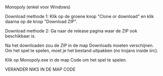 Monopoly (enkel voor Windows)

Download methode 1:
Klik op de groene knop "Clone or download" en klik daarna op de knop "Download ZIP". 

Download methode 2:
Ga naar de release pagina waar de ZIP ook beschikbaar is.


Na het downloaden zou de ZIP in de map Downloads moeten verschijnen. Om het spel te spelen, moet je het bestand uitpakken (no trojans inside iirc).

Klik op Monopoly.exe in de map Code om het spel te spelen.

VERANDER NIKS IN DE MAP CODE